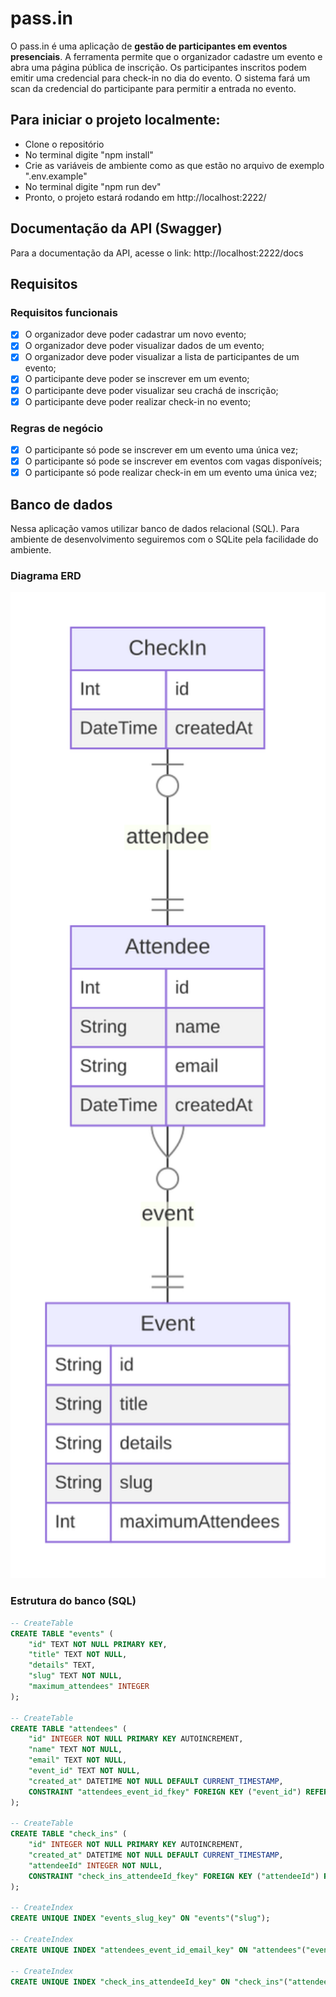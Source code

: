 # pass.in

O pass.in é uma aplicação de **gestão de participantes em eventos presenciais**. 
A ferramenta permite que o organizador cadastre um evento e abra uma página pública de inscrição.
Os participantes inscritos podem emitir uma credencial para check-in no dia do evento.
O sistema fará um scan da credencial do participante para permitir a entrada no evento.

## Para iniciar o projeto localmente:
- Clone o repositório
- No terminal digite "npm install"
- Crie as variáveis de ambiente como as que estão no arquivo de exemplo ".env.example"
- No terminal digite "npm run dev"
- Pronto, o projeto estará rodando em http://localhost:2222/

## Documentação da API (Swagger)
Para a documentação da API, acesse o link: http://localhost:2222/docs

## Requisitos

### Requisitos funcionais

- [X] O organizador deve poder cadastrar um novo evento;
- [X] O organizador deve poder visualizar dados de um evento;
- [X] O organizador deve poder visualizar a lista de participantes de um evento; 
- [X] O participante deve poder se inscrever em um evento;
- [X] O participante deve poder visualizar seu crachá de inscrição;
- [X] O participante deve poder realizar check-in no evento;

### Regras de negócio

- [X] O participante só pode se inscrever em um evento uma única vez;
- [X] O participante só pode se inscrever em eventos com vagas disponíveis;
- [X] O participante só pode realizar check-in em um evento uma única vez;

## Banco de dados

Nessa aplicação vamos utilizar banco de dados relacional (SQL). Para ambiente de desenvolvimento seguiremos com o SQLite pela facilidade do ambiente.

### Diagrama ERD

<img src=".github/erd.svg" width="600" alt="Diagrama ERD do banco de dados" />

### Estrutura do banco (SQL)

```sql
-- CreateTable
CREATE TABLE "events" (
    "id" TEXT NOT NULL PRIMARY KEY,
    "title" TEXT NOT NULL,
    "details" TEXT,
    "slug" TEXT NOT NULL,
    "maximum_attendees" INTEGER
);

-- CreateTable
CREATE TABLE "attendees" (
    "id" INTEGER NOT NULL PRIMARY KEY AUTOINCREMENT,
    "name" TEXT NOT NULL,
    "email" TEXT NOT NULL,
    "event_id" TEXT NOT NULL,
    "created_at" DATETIME NOT NULL DEFAULT CURRENT_TIMESTAMP,
    CONSTRAINT "attendees_event_id_fkey" FOREIGN KEY ("event_id") REFERENCES "events" ("id") ON DELETE RESTRICT ON UPDATE CASCADE
);

-- CreateTable
CREATE TABLE "check_ins" (
    "id" INTEGER NOT NULL PRIMARY KEY AUTOINCREMENT,
    "created_at" DATETIME NOT NULL DEFAULT CURRENT_TIMESTAMP,
    "attendeeId" INTEGER NOT NULL,
    CONSTRAINT "check_ins_attendeeId_fkey" FOREIGN KEY ("attendeeId") REFERENCES "attendees" ("id") ON DELETE RESTRICT ON UPDATE CASCADE
);

-- CreateIndex
CREATE UNIQUE INDEX "events_slug_key" ON "events"("slug");

-- CreateIndex
CREATE UNIQUE INDEX "attendees_event_id_email_key" ON "attendees"("event_id", "email");

-- CreateIndex
CREATE UNIQUE INDEX "check_ins_attendeeId_key" ON "check_ins"("attendeeId");
```